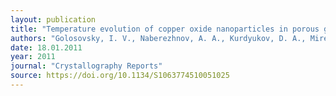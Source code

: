 ```yaml
---
layout: publication
title: "Temperature evolution of copper oxide nanoparticles in porous glasses."
authors: "Golosovsky, I. V., Naberezhnov, A. A., Kurdyukov, D. A., Mirebeau, I., & Andre, G."
date: 18.01.2011
year: 2011
journal: "Crystallography Reports"
source: https://doi.org/10.1134/S1063774510051025
---
```

